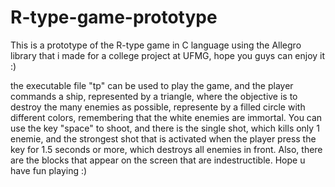 # R-type-game-prototype
This is a prototype of the R-type game in C language using the Allegro library that i made for a college project at UFMG, hope you guys can enjoy it :)

the executable file "tp" can be used to play the game, and the player commands a ship, represented by a triangle, where the objective is to destroy the many enemies as possible, represente by a filled circle with different colors, remembering that the white enemies are immortal. You can use the key "space" to shoot, and there is the single shot, which kills only 1 enemie, and the strongest shot that is activated when the player press the key for 1.5 seconds or more, which destroys all enemies in front. Also, there are the blocks that appear on the screen that are indestructible. Hope u have fun playing :)
